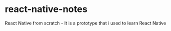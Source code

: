 # react-native-notes
React Native from scratch - It is a prototype that i used to learn React Native
